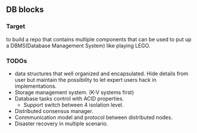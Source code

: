 ## DB blocks

### Target

to build a repo that contains multiple components that
can be used to put up a DBMS(Database Management System) like playing LEGO.

### TODOs

- data structures that well organized and encapsulated.
  Hide details from user but maintain the possibility to let expert users hack in implementations.
- Storage management system. (K-V systems first)
- Database tasks control with ACID properties.
    - Support switch between 4 isolation level.
- Distributed consensus manager.
- Conmmunication model and protocol between distributed nodes.
- Disaster recovery in multiple scenario. 

